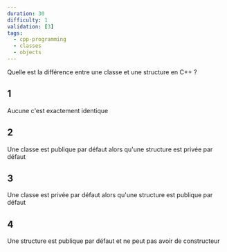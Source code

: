```yaml
---
duration: 30
difficulty: 1
validation: [3]
tags:
  - cpp-programming
  - classes
  - objects
---
```


Quelle est la différence entre une classe et une structure en C++ ?

## 1 
Aucune c'est exactement identique
## 2 
Une classe est publique par défaut alors qu'une structure est privée par défaut
## 3
Une classe est privée par défaut alors qu'une structure est publique par défaut
## 4
Une structure est publique par défaut et ne peut pas avoir de constructeur
